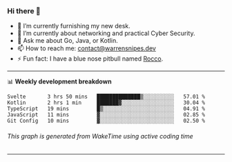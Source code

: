 ### Hi there 👋

- 🔭 I’m currently furnishing my new desk.
- 🌱 I’m currently about networking and practical Cyber Security.
- 💬 Ask me about Go, Java, or Kotlin.
- 📫 How to reach me: contact@warrensnipes.dev
- ⚡ Fun fact: I have a blue nose pitbull named [Rocco](https://i.imgur.com/iLsSCKu.jpg).

-------

📊 **Weekly development breakdown**
<!--START_SECTION:waka-->
```text
Svelte       3 hrs 50 mins   ██████████████▒░░░░░░░░░░   57.01 % 
Kotlin       2 hrs 1 min     ███████▓░░░░░░░░░░░░░░░░░   30.04 % 
TypeScript   19 mins         █▒░░░░░░░░░░░░░░░░░░░░░░░   04.91 % 
JavaScript   11 mins         ▓░░░░░░░░░░░░░░░░░░░░░░░░   02.85 % 
Git Config   10 mins         ▓░░░░░░░░░░░░░░░░░░░░░░░░   02.50 % 
```
<!--END_SECTION:waka-->
###### *This graph is generated from WakeTime using active coding time*
-------
